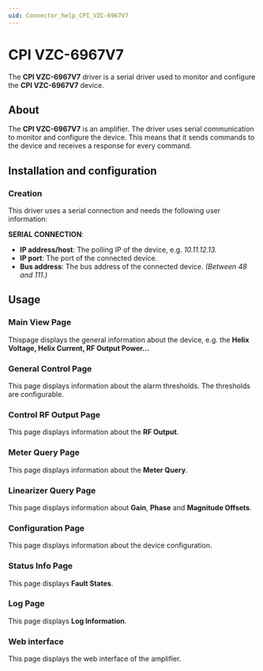 ```yaml
---
uid: Connector_help_CPI_VZC-6967V7
---
```


# CPI VZC-6967V7

The **CPI VZC-6967V7** driver is a serial driver used to monitor and configure the **CPI VZC-6967V7** device.

## About

The **CPI VZC-6967V7** is an amplifier. The driver uses serial communication to monitor and configure the device. This means that it sends commands to the device and receives a response for every command.

## Installation and configuration

### Creation

This driver uses a serial connection and needs the following user information:

**SERIAL CONNECTION**:

- **IP address/host**: The polling IP of the device, e.g. *10.11.12.13.*
- **IP port**: The port of the connected device.
- **Bus address**: The bus address of the connected device. *(Between 48 and 111.)*

## Usage

### Main View Page

Thispage displays the general information about the device, e.g. the **Helix Voltage, Helix Current, RF Output Power...**

### General Control Page

This page displays information about the alarm thresholds. The thresholds are configurable.

### Control RF Output Page

This page displays information about the **RF Output**.

### Meter Query Page

This page displays information about the **Meter Query**.

### Linearizer Query Page

This page displays information about **Gain**, **Phase** and **Magnitude Offsets**.

### Configuration Page

This page displays information about the device configuration.

### Status Info Page

This page displays **Fault States**.

### Log Page

This page displays **Log Information**.

### Web interface

This page displays the web interface of the amplifier.
